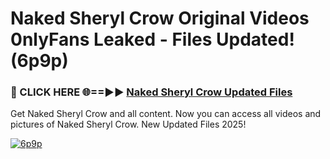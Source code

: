 # Naked Sheryl Crow Original Videos 0nlyFans Leaked - Files Updated! (6p9p)

<h3>🔴 CLICK HERE 🌐==►► <a href="https://tinyurl.com/yckcrads" rel="nofollow">Naked Sheryl Crow Updated Files</a></h3>

Get Naked Sheryl Crow and all content. Now you can access all videos and pictures of Naked Sheryl Crow. New Updated Files 2025!

[![6p9p](https://i.imgur.com/hpKpOFt.gif)](https://tinyurl.com/yckcrads)
